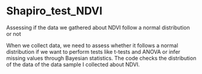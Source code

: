 # Shapiro_test_NDVI
Assessing if the data we gathered about NDVI follow a normal distribution or not

When we collect data, we need to assess whether it follows a normal distribution if we want to perform tests like t-tests and ANOVA or infer missing values through Bayesian statistics.
The code checks the distribution of the data of the data sample I collected about NDVI.
